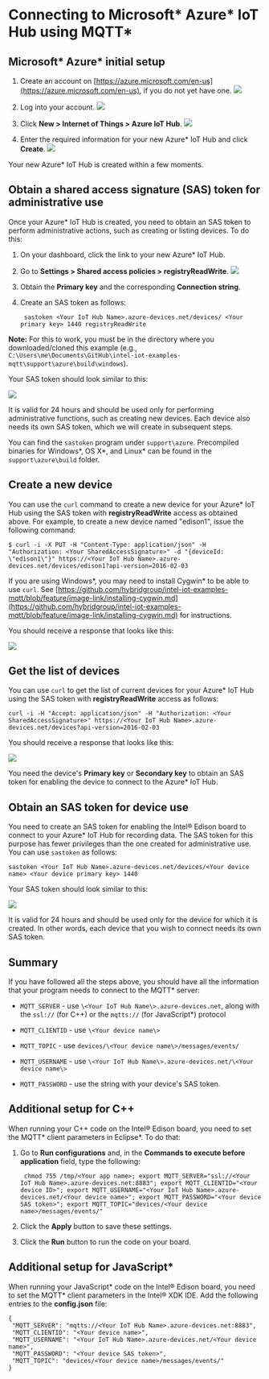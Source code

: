# Connecting to Microsoft\* Azure\* IoT Hub using MQTT\*

## Microsoft\* Azure\* initial setup

1. Create an account on [https://azure.microsoft.com/en-us](https://azure.microsoft.com/en-us), if you do not yet have one.
![](https://github.com/hybridgroup/intel-iot-examples-mqtt/blob/master/images/azure/create-free-account.png)

2. Log into your account.
![](https://github.com/hybridgroup/intel-iot-examples-mqtt/blob/master/images/azure/sign-in-to-azure.png)

3. Click **New > Internet of Things > Azure IoT Hub**.
![](https://github.com/hybridgroup/intel-iot-examples-mqtt/blob/master/images/azure/create-new-iot-hub.png)

4. Enter the required information for your new Azure\* IoT Hub and click **Create**.
![](https://github.com/hybridgroup/intel-iot-examples-mqtt/blob/master/images/azure/create-new-iot-hub-2.png)

Your new Azure\* IoT Hub is created within a few moments.

## Obtain a shared access signature (SAS) token for administrative use

Once your Azure\* IoT Hub is created, you need to obtain an SAS token to perform administrative actions, such as creating or listing devices. To do this:

1. On your dashboard, click the link to your new Azure\* IoT Hub.
2. Go to **Settings > Shared access policies > registryReadWrite**.
![](https://github.com/hybridgroup/intel-iot-examples-mqtt/blob/master/images/azure/obtain-sas.png)
3. Obtain the **Primary key** and the corresponding **Connection string**.
4. Create an SAS token as follows:

        sastoken <Your IoT Hub Name>.azure-devices.net/devices/ <Your primary key> 1440 registryReadWrite

**Note:** For this to work, you must be in the directory where you downloaded/cloned this example (e.g., `C:\Users\me\Documents\GitHub\intel-iot-examples-mqtt\support\azure\build\windows`).

Your SAS token should look similar to this:

![](https://github.com/hybridgroup/intel-iot-examples-mqtt/blob/master/images/azure/sas-example.png)

It is valid for 24 hours and should be used only for performing administrative functions, such as creating new devices. Each device also needs its own SAS token, which we will create in subsequent steps.

You can find the `sastoken` program under `support\azure`. Precompiled binaries for Windows\*, OS X\*, and Linux\* can be found in the `support\azure\build` folder.

## Create a new device

You can use the `curl` command to create a new device for your Azure\* IoT Hub using the SAS token with **registryReadWrite** access as obtained above. For example, to create a new device named "edison1", issue the following command:

```
$ curl -i -X PUT -H "Content-Type: application/json" -H "Authorization: <Your SharedAccessSignature>" -d "{deviceId: \"edison1\"}" https://<Your IoT Hub Name>.azure-devices.net/devices/edison1?api-version=2016-02-03
```

If you are using Windows\*, you may need to install Cygwin* to be able to use `curl`. See [https://github.com/hybridgroup/intel-iot-examples-mqtt/blob/feature/image-link/installing-cygwin.md](https://github.com/hybridgroup/intel-iot-examples-mqtt/blob/feature/image-link/installing-cygwin.md) for instructions.

You should receive a response that looks like this:

![](https://github.com/hybridgroup/intel-iot-examples-mqtt/blob/master/images/azure/create-new-device-curl.png)

## Get the list of devices

You can use `curl` to get the list of current devices for your Azure\* IoT Hub using the SAS token with **registryReadWrite** access as follows:

```
curl -i -H "Accept: application/json" -H "Authorization: <Your SharedAccessSignature>" https://<Your IoT Hub Name>.azure-devices.net/devices?api-version=2016-02-03
```

You should receive a response that looks like this:

![](https://github.com/hybridgroup/intel-iot-examples-mqtt/blob/master/images/azure/list-devices-curl.png)

You need the device's **Primary key** or **Secondary key** to obtain an SAS token for enabling the device to connect to the Azure\* IoT Hub.

## Obtain an SAS token for device use

You need to create an SAS token for enabling the Intel® Edison board to connect to your Azure\* IoT Hub for recording data. The SAS token for this purpose has fewer privileges than the one created for administrative use. You can use `sastoken` as follows:

```
sastoken <Your IoT Hub Name>.azure-devices.net/devices/<Your device name> <Your device primary key> 1440
```

Your SAS token should look similar to this:

![](https://github.com/hybridgroup/intel-iot-examples-mqtt/blob/master/images/azure/device-sas-example.png)


It is valid for 24 hours and should be used only for the device for which it is created. In other words, each device that you wish to connect needs its own SAS token.

## Summary

If you have followed all the steps above, you should have all the information that your program needs to connect to the MQTT\* server:

- `MQTT_SERVER` - use `\<Your IoT Hub Name\>.azure-devices.net`, along with the `ssl://` (for C++) or the `mqtts://` (for JavaScript\*) protocol

- `MQTT_CLIENTID` - use `\<Your device name\>`

- `MQTT_TOPIC` - use `devices/\<Your device name\>/messages/events/`

- `MQTT_USERNAME` - use `\<Your IoT Hub Name\>.azure-devices.net/\<Your device name\>`

- `MQTT_PASSWORD` - use the string with your device's SAS token.

## Additional setup for C++

When running your C++ code on the Intel® Edison board, you need to set the MQTT\* client parameters in Eclipse\*. To do that: 

1. Go to **Run configurations** and, in the **Commands to execute before application** field, type the following:

        chmod 755 /tmp/<Your app name>; export MQTT_SERVER="ssl://<Your IoT Hub Name>.azure-devices.net:8883"; export MQTT_CLIENTID="<Your device ID>"; export MQTT_USERNAME="<Your IoT Hub Name>.azure-devices.net/<Your device name>"; export MQTT_PASSWORD="<Your device SAS token>"; export MQTT_TOPIC="devices/<Your device name>/messages/events/"

2. Click the **Apply** button to save these settings.
3. Click the **Run** button to run the code on your board.

## Additional setup for JavaScript*

When running your JavaScript\* code on the Intel® Edison board, you need to set the MQTT\* client parameters in the Intel® XDK IDE. Add the following entries to the **config.json** file:

```
{
 "MQTT_SERVER": "mqtts://<Your IoT Hub Name>.azure-devices.net:8883",
 "MQTT_CLIENTID": "<Your device name>",
 "MQTT_USERNAME": "<Your IoT Hub Name>.azure-devices.net/<Your device name>",
 "MQTT_PASSWORD": "<Your device SAS token>",
 "MQTT_TOPIC": "devices/<Your device name>/messages/events/"
}
```
